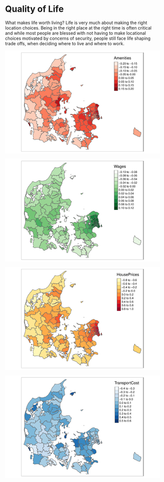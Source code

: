 # Quality of Life

What makes life worth living? Life is very much about making the right location choices. Being in the right place at the right time is often critical and while most people are blessed with not having to make locational choices motivated by concerns of security, people still face life shaping trade offs, when deciding where to live and where to work.

![alt text](https://github.com/JesperHybel/Quality_of_Life/blob/master/ezgif-5-43cfde1a8c.pdf-1.png)

![alt text](https://github.com/JesperHybel/Quality_of_Life/blob/master/ezgif-5-0449e3e9e3.pdf-1.png)

![alt text](https://github.com/JesperHybel/Quality_of_Life/blob/master/ezgif-5-591e1dcada.pdf-1.png)

![alt text](https://github.com/JesperHybel/Quality_of_Life/blob/master/ezgif-5-a426dc63ca.pdf-1.png)

